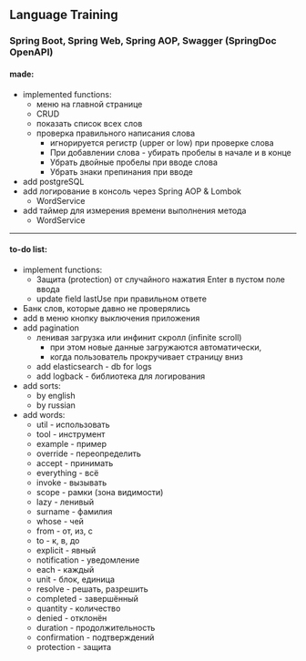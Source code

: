 ## Language Training

### Spring Boot, Spring Web, Spring AOP, Swagger (SpringDoc OpenAPI)

#### made:

- implemented functions:
    - меню на главной странице
    - CRUD
    - показать список всех слов
    - проверка правильного написания слова
        - игнорируется регистр (upper or low) при проверке слова
        - При добавлении слова - убирать пробелы в начале и в конце
        - Убрать двойные пробелы при вводе слова
        - Убрать знаки препинания при вводе
- add postgreSQL
- add логирование в консоль через Spring AOP & Lombok
    - WordService
- add таймер для измерения времени выполнения метода
    - WordService

---

#### to-do list:

- implement functions:
    - Защита (protection) от случайного нажатия Enter в пустом поле ввода
    - update field lastUse при правильном ответе
- Банк слов, которые давно не проверялись
- add в меню кнопку выключения приложения
- add pagination
    - ленивая загрузка или инфинит скролл (infinite scroll)
        - при этом новые данные загружаются автоматически,
        - когда пользователь прокручивает страницу вниз
    - add elasticsearch - db for logs
    - add logback - библиотека для логирования
- add sorts:
    - by english
    - by russian
- add words:
    - util - использовать
    - tool - инструмент
    - example - пример
    - override - переопределить
    - accept - принимать
    - everything - всё
    - invoke - вызывать
    - scope - рамки (зона видимости)
    - lazy - ленивый
    - surname - фамилия
    - whose - чей
    - from - от, из, с
    - to - к, в, до
    - explicit - явный
    - notification - уведомление
    - each - каждый
    - unit - блок, единица
    - resolve - решать, разрешить
    - completed - завершённый
    - quantity - количество
    - denied - отклонён
    - duration - продолжительность
    - confirmation - подтверждений
    - protection - защита